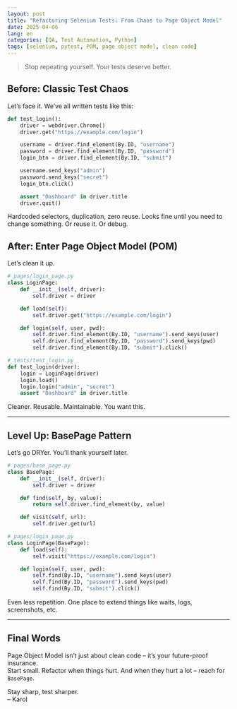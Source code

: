 ```yaml
---
layout: post
title: "Refactoring Selenium Tests: From Chaos to Page Object Model"
date: 2025-04-06
lang: en
categories: [QA, Test Automation, Python]
tags: [selenium, pytest, POM, page object model, clean code]
---
```


> Stop repeating yourself. Your tests deserve better.

## Before: Classic Test Chaos

Let’s face it. We’ve all written tests like this:

```python
def test_login():
    driver = webdriver.Chrome()
    driver.get("https://example.com/login")

    username = driver.find_element(By.ID, "username")
    password = driver.find_element(By.ID, "password")
    login_btn = driver.find_element(By.ID, "submit")

    username.send_keys("admin")
    password.send_keys("secret")
    login_btn.click()

    assert "Dashboard" in driver.title
    driver.quit()
```

Hardcoded selectors, duplication, zero reuse. Looks fine until you need to change something. Or reuse it. Or debug.

## After: Enter Page Object Model (POM)

Let’s clean it up.

```python
# pages/login_page.py
class LoginPage:
    def __init__(self, driver):
        self.driver = driver

    def load(self):
        self.driver.get("https://example.com/login")

    def login(self, user, pwd):
        self.driver.find_element(By.ID, "username").send_keys(user)
        self.driver.find_element(By.ID, "password").send_keys(pwd)
        self.driver.find_element(By.ID, "submit").click()
```

```python
# tests/test_login.py
def test_login(driver):
    login = LoginPage(driver)
    login.load()
    login.login("admin", "secret")
    assert "Dashboard" in driver.title
```

Cleaner. Reusable. Maintainable. You want this.

---

## Level Up: BasePage Pattern

Let’s go DRYer. You’ll thank yourself later.

```python
# pages/base_page.py
class BasePage:
    def __init__(self, driver):
        self.driver = driver

    def find(self, by, value):
        return self.driver.find_element(by, value)

    def visit(self, url):
        self.driver.get(url)
```

```python
# pages/login_page.py
class LoginPage(BasePage):
    def load(self):
        self.visit("https://example.com/login")

    def login(self, user, pwd):
        self.find(By.ID, "username").send_keys(user)
        self.find(By.ID, "password").send_keys(pwd)
        self.find(By.ID, "submit").click()
```

Even less repetition. One place to extend things like waits, logs, screenshots, etc.

---

## Final Words

Page Object Model isn’t just about clean code – it’s your future-proof insurance.  
Start small. Refactor when things hurt. And when they hurt a lot – reach for `BasePage`.

Stay sharp, test sharper.  
– Karol


